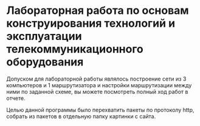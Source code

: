 # Лабораторная работа по основам конструирования технологий и эксплуатации телекоммуникационного оборудования #

Допуском для лабораторной работы являлось построение сети из 3 компьютеров и 1 маршрутизатора и настройки маршрутизации между ними по заданной схеме, вы можете посмотреть полный ход работ в отчете.

Целью данной программы было перехватить пакеты по протоколу http, собрать из пакетов в отдельную папку картинки с сайта.
